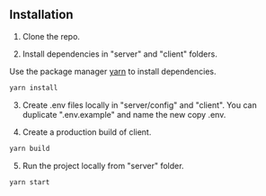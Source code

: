 ## Installation

1. Clone the repo.

2. Install dependencies in "server" and "client" folders.

Use the package manager [yarn](https://yarnpkg.com/) to install dependencies.

```bash
yarn install
```
3. Create .env files locally in "server/config" and "client". You can duplicate ".env.example" and name the new copy .env.

4. Create a production build of client.

```bash
yarn build
```

5. Run the project locally from "server" folder.

```bash
yarn start
```
